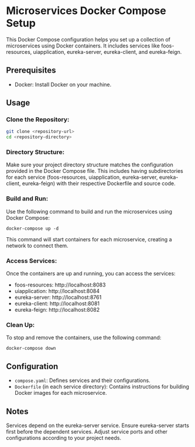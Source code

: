 # Microservices Docker Compose Setup
This Docker Compose configuration helps you set up a collection of microservices using Docker containers. It includes services like foos-resources, uiapplication, eureka-server, eureka-client, and eureka-feign.

## Prerequisites
* Docker: Install Docker on your machine.

## Usage
### Clone the Repository:

```bash
git clone <repository-url>
cd <repository-directory>
```

### Directory Structure:

Make sure your project directory structure matches the configuration provided in the Docker Compose file. This includes having subdirectories for each service (foos-resources, uiapplication, eureka-server, eureka-client, eureka-feign) with their respective Dockerfile and source code.

### Build and Run:

Use the following command to build and run the microservices using Docker Compose:

```cypher
docker-compose up -d
```
This command will start containers for each microservice, creating a network to connect them.

### Access Services:

Once the containers are up and running, you can access the services:

* foos-resources: http://localhost:8083
* uiapplication: http://localhost:8084
* eureka-server: http://localhost:8761
* eureka-client: http://localhost:8081
* eureka-feign: http://localhost:8082

### Clean Up:

To stop and remove the containers, use the following command:
```cypher
docker-compose down
```

## Configuration
* `compose.yaml`: Defines services and their configurations.
* `Dockerfile` (in each service directory): Contains instructions for building Docker images for each microservice.

## Notes
Services depend on the eureka-server service. Ensure eureka-server starts first before the dependent services.
Adjust service ports and other configurations according to your project needs.